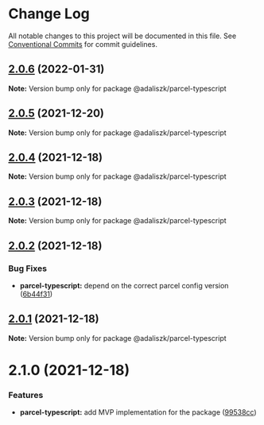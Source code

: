 # Change Log

All notable changes to this project will be documented in this file.
See [Conventional Commits](https://conventionalcommits.org) for commit guidelines.

## [2.0.6](https://github.com/adaliszk/node-toolbox/compare/@adaliszk/parcel-typescript@2.0.5...@adaliszk/parcel-typescript@2.0.6) (2022-01-31)

**Note:** Version bump only for package @adaliszk/parcel-typescript





## [2.0.5](https://github.com/adaliszk/node-toolbox/compare/@adaliszk/parcel-typescript@2.0.4...@adaliszk/parcel-typescript@2.0.5) (2021-12-20)

**Note:** Version bump only for package @adaliszk/parcel-typescript





## [2.0.4](https://github.com/adaliszk/node-toolbox/compare/@adaliszk/parcel-typescript@2.0.3...@adaliszk/parcel-typescript@2.0.4) (2021-12-18)

**Note:** Version bump only for package @adaliszk/parcel-typescript





## [2.0.3](https://github.com/adaliszk/node-toolbox/compare/@adaliszk/parcel-typescript@2.0.2...@adaliszk/parcel-typescript@2.0.3) (2021-12-18)

**Note:** Version bump only for package @adaliszk/parcel-typescript





## [2.0.2](https://github.com/adaliszk/node-toolbox/compare/@adaliszk/parcel-typescript@2.0.1...@adaliszk/parcel-typescript@2.0.2) (2021-12-18)


### Bug Fixes

* **parcel-typescript:** depend on the correct parcel config version ([6b44f31](https://github.com/adaliszk/node-toolbox/commit/6b44f3197bb7f2699cec2bdaa60ff73e1361b6cf))





## [2.0.1](https://github.com/adaliszk/node-toolbox/compare/@adaliszk/parcel-typescript@2.1.0...@adaliszk/parcel-typescript@2.0.1) (2021-12-18)

**Note:** Version bump only for package @adaliszk/parcel-typescript





# 2.1.0 (2021-12-18)


### Features

* **parcel-typescript:** add MVP implementation for the package ([99538cc](https://github.com/adaliszk/node-toolbox/commit/99538ccc7b842fec8f23f748b1fd1abe7314da0b))
